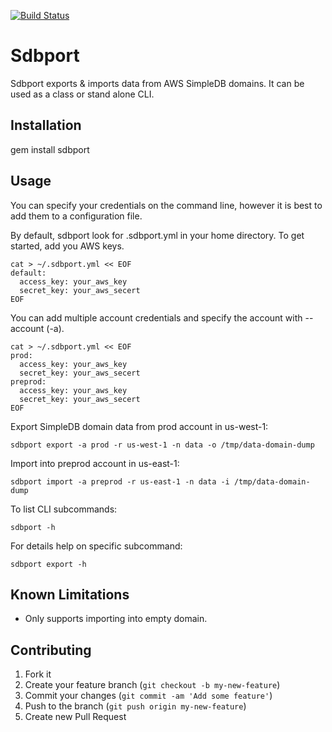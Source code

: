 [![Build Status](https://secure.travis-ci.org/brettweavnet/sdbport.png)](http://travis-ci.org/brettweavnet/sdbport)

# Sdbport

Sdbport exports & imports data from AWS SimpleDB domains. It can be used as a class or stand alone CLI.

## Installation

gem install sdbport

## Usage

You can specify your credentials on the command line, however it is best to add them to a configuration file.

By default, sdbport look for .sdbport.yml in your home directory. To get started, add you AWS keys.

```
cat > ~/.sdbport.yml << EOF
default:
  access_key: your_aws_key
  secret_key: your_aws_secert
EOF
```

You can add multiple account credentials and specify the account with --account (-a).

```
cat > ~/.sdbport.yml << EOF
prod:
  access_key: your_aws_key
  secret_key: your_aws_secert
preprod:
  access_key: your_aws_key
  secret_key: your_aws_secert
EOF
```

Export SimpleDB domain data from prod account in us-west-1:

```
sdbport export -a prod -r us-west-1 -n data -o /tmp/data-domain-dump
```

Import into preprod account in us-east-1:

```
sdbport import -a preprod -r us-east-1 -n data -i /tmp/data-domain-dump
```

To list CLI subcommands:

```
sdbport -h
```

For details help on specific subcommand:

```
sdbport export -h
```

## Known Limitations

* Only supports importing into empty domain.

## Contributing

1. Fork it
2. Create your feature branch (`git checkout -b my-new-feature`)
3. Commit your changes (`git commit -am 'Add some feature'`)
4. Push to the branch (`git push origin my-new-feature`)
5. Create new Pull Request
